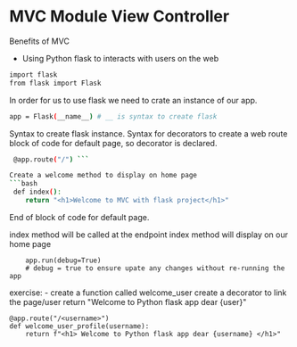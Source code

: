 # MVC Module View Controller 

Benefits of MVC
* Using Python flask to interacts with users on the web

```bash
import flask
from flask import Flask
```
In order for us to use flask we need to crate an instance of our app.
```bash 
app = Flask(__name__) # __ is syntax to create flask
```

Syntax to create flask instance.
Syntax for decorators to create a web route
block of code for default page, so decorator is declared. 
```bash
 @app.route("/") ```

Create a welcome method to display on home page
```bash
 def index():
    return "<h1>Welcome to MVC with flask project</h1>" 
```
End of block of code for default page.

index method will be called at the endpoint
index method will display on our home page
``` if __name__ == "__main__": # syntax to run app
    app.run(debug=True)
    # debug = true to ensure upate any changes without re-running the app
```

exercise: - create a function called welcome_user
create a decorator to link the page/user
return "Welcome to Python flask app dear {user}"
```
@app.route("/<username>")
def welcome_user_profile(username):
    return f"<h1> Welcome to Python flask app dear {username} </h1>"
```
